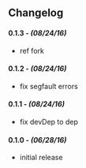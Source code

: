 

## Changelog

#### 0.1.3 - *(08/24/16)*
- ref fork

#### 0.1.2 - *(08/24/16)*
- fix segfault errors

#### 0.1.1 - *(08/24/16)*
- fix devDep to dep

#### 0.1.0 - *(06/28/16)*
- initial release
